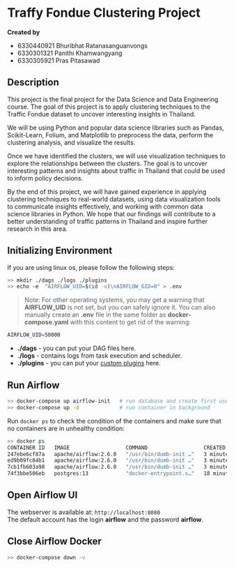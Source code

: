 # Traffy Fondue Clustering Project

__Created by__  

- 6330440921 Bhuribhat Ratanasanguanvongs
- 6330301321 Panithi Khamwangyang
- 6330305921 Pras Pitasawad

## Description

This project is the final project for the Data Science and Data Engineering course. The goal of this project is to apply clustering techniques to the Traffic Fondue dataset to uncover interesting insights in Thailand.  

We will be using Python and popular data science libraries such as Pandas, Scikit-Learn, Folium, and Matplotlib to preprocess the data, perform the clustering analysis, and visualize the results.  

Once we have identified the clusters, we will use visualization techniques to explore the relationships between the clusters. The goal is to uncover interesting patterns and insights about traffic in Thailand that could be used to inform policy decisions.  

By the end of this project, we will have gained experience in applying clustering techniques to real-world datasets, using data visualization tools to communicate insights effectively, and working with common data science libraries in Python. We hope that our findings will contribute to a better understanding of traffic patterns in Thailand and inspire further research in this area.


## Initializing Environment

If you are using linux os, please follow the following steps:

```bash
>> mkdir ./dags ./logs ./plugins
>> echo -e  "AIRFLOW_UID=$(id -u)\nAIRFLOW_GID=0" > .env
```

> Note: For other operating systems, you may get a warning that __AIRFLOW_UID__ is not set, but you can safely ignore it. You can also manually create an __.env__ file in the same folder as __docker-compose.yaml__ with this content to get rid of the warning:  

```bash
AIRFLOW_UID=50000
```

- __./dags__    - you can put your DAG files here.
- __./logs__    - contains logs from task execution and scheduler.
- __./plugins__ - you can put your [custom plugins](https://airflow.apache.org/docs/apache-airflow/stable/authoring-and-scheduling/plugins.html) here.


## Run Airflow

```bash
>> docker-compose up airflow-init   # run database and create first user account
>> docker-compose up -d             # run container in background
```


Run `docker ps` to check the condition of the containers and make sure that no containers are in unhealthy condition:

```bash
>> docker ps
CONTAINER ID   IMAGE                  COMMAND                  CREATED          STATUS                    PORTS                              NAMES
247ebe6cf87a   apache/airflow:2.6.0   "/usr/bin/dumb-init …"   3 minutes ago    Up 3 minutes (healthy)    8080/tcp                           compose_airflow-worker_1
ed9b09fc84b1   apache/airflow:2.6.0   "/usr/bin/dumb-init …"   3 minutes ago    Up 3 minutes (healthy)    8080/tcp                           compose_airflow-scheduler_1
7cb1fb603a98   apache/airflow:2.6.0   "/usr/bin/dumb-init …"   3 minutes ago    Up 3 minutes (healthy)    0.0.0.0:8080->8080/tcp             compose_airflow-webserver_1
74f3bbe506eb   postgres:13            "docker-entrypoint.s…"   18 minutes ago   Up 17 minutes (healthy)   5432/tcp                           compose_postgres_1
```


## Open Airflow UI

The webserver is available at: `http://localhost:8080`  
The default account has the login __airflow__ and the password __airflow__. 


## Close Airflow Docker

```bash
>> docker-compose down -v
```
